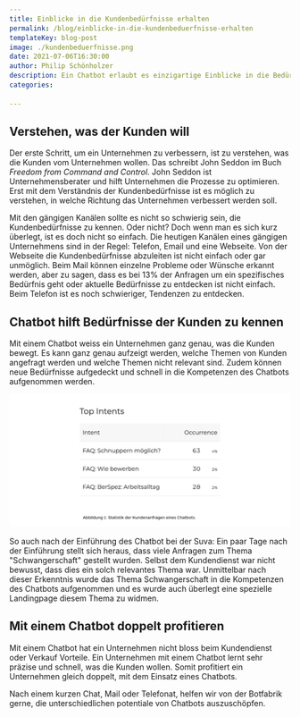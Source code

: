 ```yaml
---
title: Einblicke in die Kundenbedürfnisse erhalten
permalink: /blog/einblicke-in-die-kundenbeduerfnisse-erhalten
templateKey: blog-post
image: ./kundenbeduerfnisse.png
date: 2021-07-06T16:30:00
author: Philip Schönholzer
description: Ein Chatbot erlaubt es einzigartige Einblicke in die Bedürfnisse der Kunden zu erhalten.
categories:

---
```


## Verstehen, was der Kunden will

Der erste Schritt, um ein Unternehmen zu verbessern, ist zu verstehen, was die Kunden vom Unternehmen wollen. Das schreibt John Seddon im Buch *Freedom from Command and Control*. John Seddon ist Unternehmensberater und hilft Unternehmen die Prozesse zu optimieren. Erst mit dem Verständnis der Kundenbedürfnisse ist es möglich zu verstehen, in welche Richtung das Unternehmen verbessert werden soll.

Mit den gängigen Kanälen sollte es nicht so schwierig sein, die Kundenbedürfnisse zu kennen. Oder nicht? Doch wenn man es sich kurz überlegt, ist es doch nicht so einfach. Die heutigen Kanälen eines gängigen Unternehmens sind in der Regel: Telefon, Email und eine Webseite. Von der Webseite die Kundenbedürfnisse abzuleiten ist nicht einfach oder gar unmöglich. Beim Mail können einzelne Probleme oder Wünsche erkannt werden, aber zu sagen, dass es bei 13% der Anfragen um ein spezifisches Bedürfnis geht oder aktuelle Bedürfnisse zu entdecken ist nicht einfach. Beim Telefon ist es noch schwieriger, Tendenzen zu entdecken.

## Chatbot hilft Bedürfnisse der Kunden zu kennen

Mit einem Chatbot weiss ein Unternehmen ganz genau, was die Kunden bewegt. Es kann ganz genau aufzeigt werden, welche Themen von Kunden angefragt werden und welche Themen nicht relevant sind. Zudem können neue Bedürfnisse aufgedeckt und schnell in die Kompetenzen des Chatbots aufgenommen werden.

![Statistik der Kundenanfragen eines Chatbots](absichten-erkennen.png)

So auch nach der Einführung des Chatbot bei der Suva: Ein paar Tage nach der Einführung stellt sich heraus, dass viele Anfragen zum Thema "Schwangerschaft" gestellt wurden. Selbst dem Kundendienst war nicht bewusst, dass dies ein solch relevantes Thema war. Unmittelbar nach dieser Erkenntnis wurde das Thema Schwangerschaft in die Kompetenzen des Chatbots aufgenommen und es wurde auch überlegt eine spezielle Landingpage diesem Thema zu widmen.

## Mit einem Chatbot doppelt profitieren

Mit einem Chatbot hat ein Unternehmen nicht bloss beim Kundendienst oder Verkauf Vorteile. Ein Unternehmen mit einem Chatbot lernt sehr präzise und schnell, was die Kunden wollen. Somit profitiert ein Unternehmen gleich doppelt, mit dem Einsatz eines Chatbots.

Nach einem kurzen Chat, Mail oder Telefonat, helfen wir von der Botfabrik gerne, die unterschiedlichen potentiale von Chatbots auszuschöpfen.
